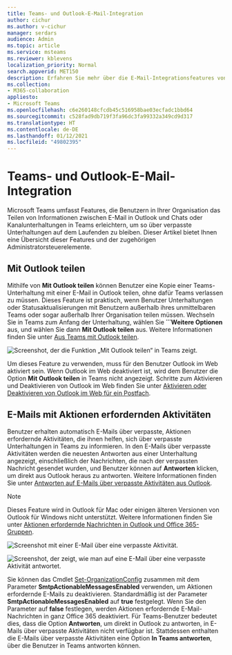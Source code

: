 ```yaml
---
title: Teams- und Outlook-E-Mail-Integration
author: cichur
ms.author: v-cichur
manager: serdars
audience: Admin
ms.topic: article
ms.service: msteams
ms.reviewer: kblevens
localization_priority: Normal
search.appverid: MET150
description: Erfahren Sie mehr über die E-Mail-Integrationsfeatures von Teams und Outlook, einschließlich Funktionen, mit denen Benutzer Informationen zwischen E-Mail in Outlook und Chats oder Kanalunterhaltungen in Teams teilen können.
ms.collection:
- M365-collaboration
appliesto:
- Microsoft Teams
ms.openlocfilehash: c6e260148cfcdb45c516958bae03ecfadc1bbd64
ms.sourcegitcommit: c528fad9db719f3fa96dc3fa99332a349cd9d317
ms.translationtype: HT
ms.contentlocale: de-DE
ms.lasthandoff: 01/12/2021
ms.locfileid: "49802395"
---
```

# <a name="teams-and-outlook-email-integration"></a>Teams- und Outlook-E-Mail-Integration

Microsoft Teams umfasst Features, die Benutzern in Ihrer Organisation das Teilen von Informationen zwischen E-Mail in Outlook und Chats oder Kanalunterhaltungen in Teams erleichtern, um so über verpasste Unterhaltungen auf dem Laufenden zu bleiben. Dieser Artikel bietet Ihnen eine Übersicht dieser Features und der zugehörigen Administratorsteuerelemente.

## <a name="share-to-outlook"></a>Mit Outlook teilen

Mithilfe von **Mit Outlook teilen** können Benutzer eine Kopie einer Teams-Unterhaltung mit einer E-Mail in Outlook teilen, ohne dafür Teams verlassen zu müssen. Dieses Feature ist praktisch, wenn Benutzer Unterhaltungen oder Statusaktualisierungen mit Benutzern außerhalb ihres unmittelbaren Teams oder sogar außerhalb Ihrer Organisation teilen müssen. Wechseln Sie in Teams zum Anfang der Unterhaltung, wählen Sie **˙˙˙Weitere Optionen** aus, und wählen Sie dann **Mit Outlook teilen** aus.  Weitere Informationen finden Sie unter [Aus Teams mit Outlook teilen](https://support.office.com/article/share-to-outlook-from-teams-f9dabbe9-9e9b-4e35-99dd-2eeeb67c4f6d).

![Screenshot, der die Funktion „Mit Outlook teilen“ in Teams zeigt.](media/share-to-outlook.png)

Um dieses Feature zu verwenden, muss für den Benutzer Outlook im Web aktiviert sein. Wenn Outlook im Web deaktiviert ist, wird dem Benutzer die Option **Mit Outlook teilen** in Teams nicht angezeigt. Schritte zum Aktivieren und Deaktivieren von Outlook im Web finden Sie unter [Aktivieren oder Deaktivieren von Outlook im Web für ein Postfach](https://docs.microsoft.com/exchange/recipients-in-exchange-online/manage-user-mailboxes/enable-or-disable-outlook-web-app).

## <a name="actionable-activity-emails"></a>E-Mails mit Aktionen erfordernden Aktivitäten

Benutzer erhalten automatisch E-Mails über verpasste, Aktionen erfordernde Aktivitäten, die ihnen helfen, sich über verpasste Unterhaltungen in Teams zu informieren. In den E-Mails über verpasste Aktivitäten werden die neuesten Antworten aus einer Unterhaltung angezeigt, einschließlich der Nachrichten, die nach der verpassten Nachricht gesendet wurden, und Benutzer können auf **Antworten** klicken, um direkt aus Outlook heraus zu antworten. Weitere Informationen finden Sie unter [Antworten auf E-Mails über verpasste Aktivitäten aus Outlook](https://support.office.com/article/reply-to-missed-activity-emails-from-outlook-bc0cf587-db26-4946-aac7-8eebd84f1381). 

> [!NOTE]
> Dieses Feature wird in Outlook für Mac oder einigen älteren Versionen von Outlook für Windows nicht unterstützt. Weitere Informationen finden Sie unter [Aktionen erfordernde Nachrichten in Outlook und Office 365-Gruppen](https://docs.microsoft.com/outlook/actionable-messages/).

![Screenshot mit einer E-Mail über eine verpasste Aktivität.](media/missed-activity-email.png)

![Screenshot, der zeigt, wie man auf eine E-Mail über eine verpasste Aktivität antwortet.](media/missed-activity-email-reply.png)

Sie können das Cmdlet [Set-OrganizationConfig](https://docs.microsoft.com/powershell/module/exchange/organization/set-organizationconfig) zusammen mit dem Parameter **SmtpActionableMessagesEnabled** verwenden, um Aktionen erfordernde E-Mails zu deaktivieren. Standardmäßig ist der Parameter **SmtpActionableMessagesEnabled** auf **true** festgelegt. Wenn Sie den Parameter auf **false** festlegen, werden Aktionen erfordernde E-Mail-Nachrichten in ganz Office 365 deaktiviert. Für Teams-Benutzer bedeutet dies, dass die Option **Antworten**, um direkt in Outlook zu antworten, in E-Mails über verpasste Aktivitäten nicht verfügbar ist. Stattdessen enthalten die E-Mails über verpasste Aktivitäten eine Option **In Teams antworten**, über die Benutzer in Teams antworten können.
